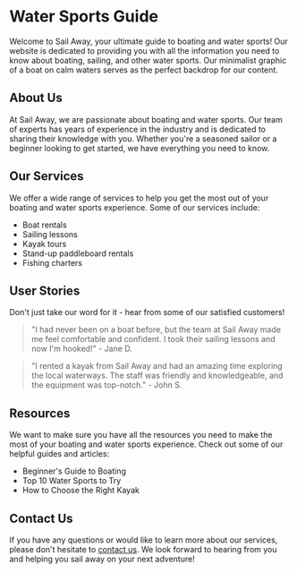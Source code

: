 <!--font:Montserrat-->

# Water Sports Guide

Welcome to Sail Away, your ultimate guide to boating and water sports! Our website is dedicated to providing you with all the information you need to know about boating, sailing, and other water sports. Our minimalist graphic of a boat on calm waters serves as the perfect backdrop for our content.

## About Us

At Sail Away, we are passionate about boating and water sports. Our team of experts has years of experience in the industry and is dedicated to sharing their knowledge with you. Whether you're a seasoned sailor or a beginner looking to get started, we have everything you need to know.

## Our Services

We offer a wide range of services to help you get the most out of your boating and water sports experience. Some of our services include:

- Boat rentals
- Sailing lessons
- Kayak tours
- Stand-up paddleboard rentals
- Fishing charters

## User Stories

Don't just take our word for it - hear from some of our satisfied customers!

> "I had never been on a boat before, but the team at Sail Away made me feel comfortable and confident. I took their sailing lessons and now I'm hooked!" - Jane D.

> "I rented a kayak from Sail Away and had an amazing time exploring the local waterways. The staff was friendly and knowledgeable, and the equipment was top-notch." - John S.

## Resources

We want to make sure you have all the resources you need to make the most of your boating and water sports experience. Check out some of our helpful guides and articles:

- Beginner's Guide to Boating
- Top 10 Water Sports to Try
- How to Choose the Right Kayak

## Contact Us

If you have any questions or would like to learn more about our services, please don't hesitate to [contact us](#contact). We look forward to hearing from you and helping you sail away on your next adventure!

<!--

Write me content for website with wallpaper which alt text is:

"A minimalist graphic of a boat on calm waters for a boating or water sports website"

The name/title of the page should not be 1:1 copy of the alt text but rather a real content of the website which is using this wallpaper.

- Use markdown format 
- Start with heading
- Heading should be short and concise
- The content should look like a real website 
- The website should not be about the wallpaper, wallpaper is just a related background
- Heading should be contain work "wallpaper" or "background"
- Include real sections like references, contact, user stories, etc. use things relevant to the page purpose.
- Feel free to use structure like headings, bullets, numbering, blockquotes, paragraphs, horizontal lines, etc.
- You can use formatting like bold or _italic_
- You can include UTF-8 emojis
- Links should be only #hash anchors (and you can refer to the document itself)
- Do not include images


---


# "Sail Away" - Your Ultimate Guide to Boating and Water Sports

Welcome to Sail Away, your ultimate guide to boating and water sports! Our website is dedicated to providing you with all the information you need to know about boating, sailing, and other water sports. Our minimalist graphic of a boat on calm waters serves as the perfect backdrop for our content.

## About Us

At Sail Away, we are passionate about boating and water sports. Our team of experts has years of experience in the industry and is dedicated to sharing their knowledge with you. Whether you're a seasoned sailor or a beginner looking to get started, we have everything you need to know.

## Our Services

We offer a wide range of services to help you get the most out of your boating and water sports experience. Some of our services include:

- Boat rentals
- Sailing lessons
- Kayak tours
- Stand-up paddleboard rentals
- Fishing charters

## User Stories

Don't just take our word for it - hear from some of our satisfied customers!

> "I had never been on a boat before, but the team at Sail Away made me feel comfortable and confident. I took their sailing lessons and now I'm hooked!" - Jane D.

> "I rented a kayak from Sail Away and had an amazing time exploring the local waterways. The staff was friendly and knowledgeable, and the equipment was top-notch." - John S.

## Resources

We want to make sure you have all the resources you need to make the most of your boating and water sports experience. Check out some of our helpful guides and articles:

- Beginner's Guide to Boating
- Top 10 Water Sports to Try
- How to Choose the Right Kayak

## Contact Us

If you have any questions or would like to learn more about our services, please don't hesitate to [contact us](#contact). We look forward to hearing from you and helping you sail away on your next adventure!

-->
